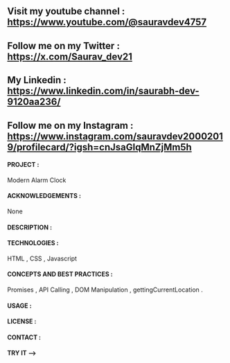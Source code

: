 ## Visit my youtube channel : https://www.youtube.com/@sauravdev4757
## Follow me on my Twitter : https://x.com/Saurav_dev21
## My Linkedin : https://www.linkedin.com/in/saurabh-dev-9120aa236/
## Follow me on my Instagram : https://www.instagram.com/sauravdev20002019/profilecard/?igsh=cnJsaGlqMnZjMm5h

#### PROJECT : 
Modern Alarm Clock

#### ACKNOWLEDGEMENTS :
None

#### DESCRIPTION :

#### TECHNOLOGIES :
HTML , CSS , Javascript

#### CONCEPTS AND BEST PRACTICES :
Promises , API Calling , DOM Manipulation , gettingCurrentLocation .

#### USAGE :
#### LICENSE :
#### CONTACT :
#### TRY IT -->

